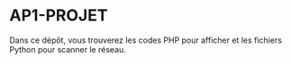 # AP1-PROJET
Dans ce dépôt, vous trouverez les codes PHP pour afficher et les fichiers Python pour scanner le réseau.
